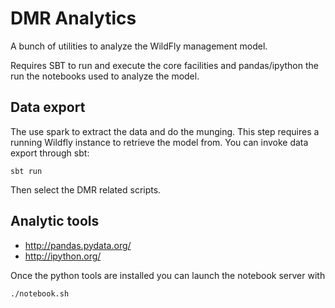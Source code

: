 # DMR Analytics

A bunch of utilities to analyze the WildFly management model.

Requires SBT to run and execute the core facilities and pandas/ipython the run the notebooks used to analyze the model.

## Data export

The use spark to extract the data and do the munging. 
This step requires a running Wildfly instance to retrieve the model from. You can invoke data export through sbt:

`sbt run`

Then select the DMR related scripts. 

## Analytic tools
- http://pandas.pydata.org/
- http://ipython.org/

Once the python tools are installed you can launch the notebook server with 

`./notebook.sh`

